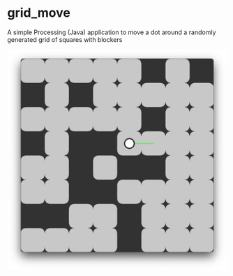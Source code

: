 # grid_move
A simple Processing (Java) application to move a dot around a randomly generated grid of squares with blockers

![Screen Shot](screenshot.png "Screen Shot")
